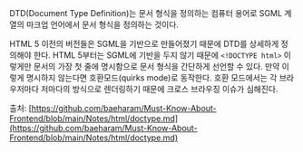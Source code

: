 DTD(Document Type Definition)는 문서 형식을 정의하는 컴퓨터 용어로 SGML 계열의 마크업 언어에서 문서 형식을 정의하는 것이다.

HTML 5 이전의 버전들은 SGML을 기반으로 만들어졌기 때문에 DTD를 상세하게 정의해야 한다. HTML 5부터는 SGML에 기반을 두지 않기 때문에 `<!DOCTYPE html>` 이렇게만 문서의 가장 첫 줄에 명시함으로 문서 형식을 간단하게 선언할 수 있다. 만약 이렇게 명시하지 않는다면 호환모드(quirks mode)로 동작한다. 호환 모드에서는 각 브라우저마다 저마다의 방식으로 렌더링하기 때문에 크로스 브라우징 이슈가 심해진다.

출처: [https://github.com/baeharam/Must-Know-About-Frontend/blob/main/Notes/html/doctype.md](https://github.com/baeharam/Must-Know-About-Frontend/blob/main/Notes/html/doctype.md)
